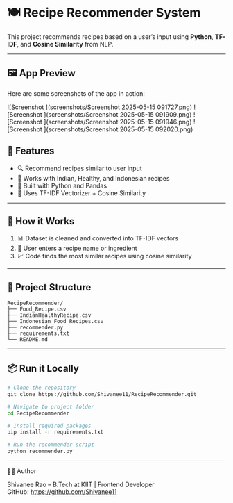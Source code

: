 # 🍽️ Recipe Recommender System

This project recommends recipes based on a user’s input using **Python**, **TF-IDF**, and **Cosine Similarity** from NLP.

---
## 🖼️ App Preview

Here are some screenshots of the app in action:

![Screenshot ](screenshots/Screenshot 2025-05-15 091727.png)
![Screenshot ](screenshots/Screenshot 2025-05-15 091909.png)
![Screenshot ](screenshots/Screenshot 2025-05-15 091946.png)
![Screenshot ](screenshots/Screenshot 2025-05-15 092020.png)

## 🚀 Features

- 🔍 Recommend recipes similar to user input  
- 🌿 Works with Indian, Healthy, and Indonesian recipes  
- 🐍 Built with Python and Pandas  
- 🧠 Uses TF-IDF Vectorizer + Cosine Similarity  

---

## 🧠 How it Works

1. 📊 Dataset is cleaned and converted into TF-IDF vectors  
2. 👤 User enters a recipe name or ingredient  
3. 📈 Code finds the most similar recipes using cosine similarity  

---

## 📂 Project Structure

```
RecipeRecommender/
├── Food_Recipe.csv
├── IndianHealthyRecipe.csv
├── Indonesian_Food_Recipes.csv
├── recommender.py
├── requirements.txt
└── README.md
```

---

## 📦 Run it Locally

```bash
# Clone the repository
git clone https://github.com/Shivanee11/RecipeRecommender.git

# Navigate to project folder
cd RecipeRecommender

# Install required packages
pip install -r requirements.txt

# Run the recommender script
python recommender.py
```

---

👩‍💻 Author

Shivanee Rao – B.Tech at KIIT | Frontend Developer  
GitHub: https://github.com/Shivanee11
